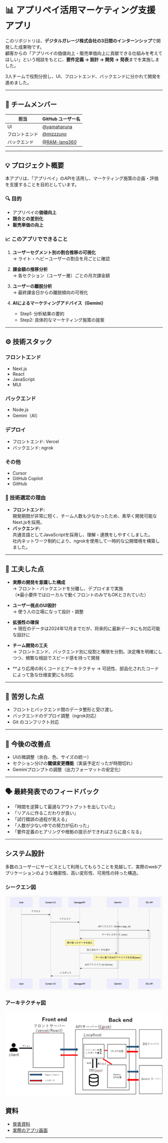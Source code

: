 # 📊 アプリペイ活用マーケティング支援アプリ

このリポジトリは、**デジタルガレージ株式会社の3日間のインターンシップ**で開発した成果物です。  
顧客からの「アプリペイの価値向上・販売単価向上に貢献できる仕組みを考えてほしい」という相談をもとに、**要件定義 → 設計 → 開発 → 発表**までを実施しました。

3人チームで役割分担し、UI、フロントエンド、バックエンドに分かれて開発を進めました。

---

## 👥 チームメンバー

| 担当         | GitHub ユーザー名 |
|--------------|-------------------|
| UI           | [@yamaharuna](https://github.com/yamaharuna)        |
| フロントエンド | [@mizzzuno](https://github.com/mizzzuno)          |
| バックエンド   | [@RAM-lang360](https://github.com/RAM-lang360)        |

---

## 💡 プロジェクト概要

本アプリは、「アプリペイ」のAPIを活用し、マーケティング施策の企画・評価を支援することを目的としています。

### 🔍 目的
- アプリペイの**価値向上**
- **競合との差別化**
- **販売単価の向上**

### 📈 このアプリでできること

1. **ユーザーセグメント別の割合推移の可視化**  
   → ライト・ヘビーユーザーの割合を月ごとに確認

2. **課金額の推移分析**  
   → 各セクション（ユーザー層）ごとの月次課金額

3. **ユーザーの離脱分析**  
   → 最終課金日からの離脱傾向の可視化

4. **AIによるマーケティングアドバイス（Gemini）**  
   - Step1: 分析結果の要約  
   - Step2: 具体的なマーケティング施策の提案

---

## ⚙️ 技術スタック

### フロントエンド
- Next.js
- React
- JavaScript
- MUI

### バックエンド
- Node.js
- Gemini（AI）

### デプロイ
- フロントエンド: Vercel
- バックエンド: ngrok

### その他
- Cursor
- GitHub Copilot
- GitHub

### 🔧 技術選定の理由
- **フロントエンド:**  
  開発期間が非常に短く、チーム人数も少なかったため、素早く開発可能なNext.jsを採用。
- **バックエンド:**  
  共通言語としてJavaScriptを採用し、理解・連携をしやすくしました。  
  社内ネットワーク制約により、ngrokを使用して一時的な公開環境を構築しました。

---

## 🧠 工夫した点

- **実際の開発を意識した構成**  
  → フロント・バックエンドを分離し、デプロイまで実施  
  （※最小要件ではローカルで動くフロントのみでもOKとされていた）

- **ユーザー視点のUI設計**  
  → 使う人の立場になって設計・調整

- **拡張性の確保**  
  → 現在のデータは2024年12月までだが、将来的に最新データにも対応可能な設計に

- **チーム開発の工夫**  
  → フロントエンド、バックエンド別に役割と権限を分割。決定権を明確にしつつ、頻繁な相談でスピード感を持って開発

- **より応用の利くコードとアーキテクチャ
  → 可読性、部品化されたコードによって急な仕様変更にも対応
---

## 🧩 苦労した点

- フロントとバックエンド間のデータ整形と受け渡し
- バックエンドのデプロイ調整（ngrok対応）
- Git のコンフリクト対応

---

## 🔧 今後の改善点

- UIの微調整（余白、色、サイズの統一）
- セクション分けの**閾値変更機能**（実装予定だったが時間切れ）
- Geminiプロンプトの調整（出力フォーマットの安定化）

---

## 🗣️ 最終発表でのフィードバック

- 「時間を逆算して最適なアウトプットを出していた」
- 「リアルに作るこだわりが良い」
- 「試行錯誤の過程が見える」
- 「人数が少ない中での努力が伝わった」
- 「要件定義のヒアリングや根拠の提示ができればさらに良くなる」

---

## システム設計
多数のユーザーにサービスとして利用してもらうことを見越して、実際のwebアプリケーションのような機密性、高い変形性、可用性の持った構造。
### シークエン図
![alt text](image1.png)
### アーキテクチャ図
![alt text](image.png)

## 資料

- [発表資料](./docs/【Aチーム】27E_3daysISワークFMT_プレゼン資料.pdf)
- [実際のアプリ画面](./docs/DG-Hakkason.pdf) 

---
